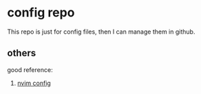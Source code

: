 # config repo

This repo is just for config files, then I can manage them in github.

## others

good reference:

1. [nvim config](https://github.com/brainfucksec/neovim-lua/tree/main/nvim)
